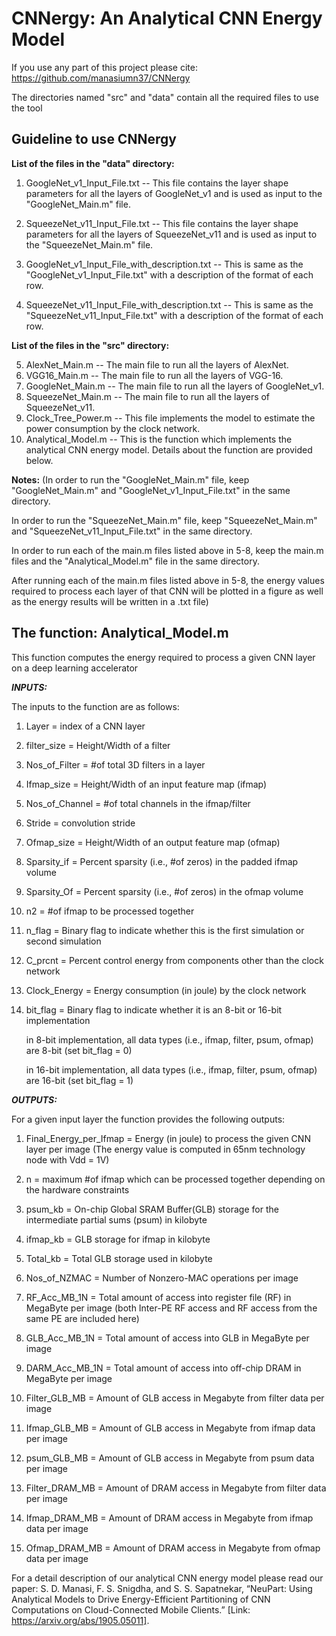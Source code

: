 # CNNergy: An Analytical CNN Energy Model

If you use any part of this project please cite: https://github.com/manasiumn37/CNNergy

The directories named "src" and "data" contain all the required files to use the tool

## Guideline to use CNNergy

**List of the files in the "data" directory:**

1. GoogleNet_v1_Input_File.txt -- This file contains the layer shape parameters for all the layers of GoogleNet_v1 and is used as input to the "GoogleNet_Main.m" file.

2. SqueezeNet_v11_Input_File.txt -- This file contains the layer shape parameters for all the layers of SqueezeNet_v11 and is used as input to the "SqueezeNet_Main.m" file.

3. GoogleNet_v1_Input_File_with_description.txt -- This is same as the "GoogleNet_v1_Input_File.txt" with a description of the format of each row.

4. SqueezeNet_v11_Input_File_with_description.txt -- This is same as the "SqueezeNet_v11_Input_File.txt" with a description of the format of each row.

**List of the files in the "src" directory:**

5. AlexNet_Main.m -- The main file to run all the layers of AlexNet. 
6. VGG16_Main.m -- The main file to run all the layers of VGG-16.
7. GoogleNet_Main.m -- The main file to run all the layers of GoogleNet_v1. 
8. SqueezeNet_Main.m -- The main file to run all the layers of SqueezeNet_v11. 
9. Clock_Tree_Power.m -- This file implements the model to estimate the power consumption by the clock network.
10. Analytical_Model.m -- This is the function which implements the analytical CNN energy model. Details about the function are provided below.

  **Notes:** (In order to run the "GoogleNet_Main.m" file, keep "GoogleNet_Main.m" and "GoogleNet_v1_Input_File.txt" in the same directory.

In order to run the "SqueezeNet_Main.m" file, keep "SqueezeNet_Main.m" and "SqueezeNet_v11_Input_File.txt" in the same directory.

In order to run each of the main.m files listed above in 5-8, keep the main.m files and the "Analytical_Model.m" file in the same directory.

After running each of the main.m files listed above in 5-8, the energy values required to process each layer of that CNN will be plotted in a figure as well as the energy results will be written in a .txt file)


## The function: Analytical_Model.m

This function computes the energy required to process a given CNN layer on a deep learning accelerator

***INPUTS:***

The inputs to the function are as follows:

1. Layer = index of a CNN layer
2. filter_size = Height/Width of a filter
3. Nos_of_Filter = #of total 3D filters in a layer
4. Ifmap_size = Height/Width of an input feature map (ifmap)
5. Nos_of_Channel = #of total channels in the ifmap/filter
6. Stride = convolution stride
7. Ofmap_size = Height/Width of an output feature map (ofmap)
8. Sparsity_if = Percent sparsity (i.e., #of zeros) in the padded ifmap volume
9. Sparsity_Of = Percent sparsity (i.e., #of zeros) in the ofmap volume

10. n2 = #of ifmap to be processed together
11. n_flag = Binary flag to indicate whether this is the first simulation or second simulation
12. C_prcnt = Percent control energy from components other than the clock network
13. Clock_Energy = Energy consumption (in joule) by the clock network

14. bit_flag = Binary flag to indicate whether it is an 8-bit or 16-bit implementation

    in 8-bit implementation, all data types (i.e., ifmap, filter, psum, ofmap) are 8-bit (set bit_flag = 0)

    in 16-bit implementation, all data types (i.e., ifmap, filter, psum, ofmap) are 16-bit (set bit_flag = 1)


***OUTPUTS:***

For a given input layer the function provides the following outputs:

1. Final_Energy_per_Ifmap = Energy (in joule) to process the given CNN layer per image 
   (The energy value is computed in 65nm technology node with Vdd = 1V)

2. n = maximum #of ifmap which can be processed together depending on the hardware constraints
3. psum_kb = On-chip Global SRAM Buffer(GLB) storage for the intermediate partial sums (psum) in kilobyte
4. ifmap_kb = GLB storage for ifmap in kilobyte
5. Total_kb = Total GLB storage used in kilobyte

6. Nos_of_NZMAC = Number of Nonzero-MAC operations per image
7. RF_Acc_MB_1N = Total amount of access into register file (RF) in MegaByte per image (both Inter-PE RF access and RF access from the same PE are included here)
8. GLB_Acc_MB_1N = Total amount of access into GLB in MegaByte per image
9. DARM_Acc_MB_1N = Total amount of access into off-chip DRAM in MegaByte per image

10. Filter_GLB_MB = Amount of GLB access in Megabyte from filter data per image
11. Ifmap_GLB_MB = Amount of GLB access in Megabyte from ifmap data per image
12. psum_GLB_MB = Amount of GLB access in Megabyte from psum data per image
13. Filter_DRAM_MB = Amount of DRAM access in Megabyte from filter data per image
14. Ifmap_DRAM_MB = Amount of DRAM access in Megabyte from ifmap data per image
15. Ofmap_DRAM_MB = Amount of DRAM access in Megabyte from ofmap data per image

For a detail description of our analytical CNN energy model please read our paper: S. D. Manasi, F. S. Snigdha, and S. S. Sapatnekar, “NeuPart: Using Analytical Models to Drive Energy-Efficient Partitioning of CNN Computations on Cloud-Connected Mobile Clients.” [Link: https://arxiv.org/abs/1905.05011].

